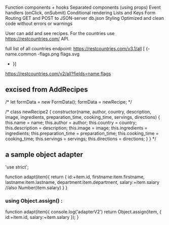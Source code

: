 

Function components + hooks
Separated components (using props)
Event handlers (onClick, onSubmit)
Conditional rendering
Lists and Keys
Form
Routing
GET and POST to JSON-server db.json
Styling
Optimized and clean code without errors or warnings 

User can add and see recipes. For the countries use https://restcountries.com/ API.

full list of all countries endpoint: https://restcountries.com/v3.1/all
[ {-name.common
-flags.png
flags.svg
 - }]

 https://restcountries.com/v2/all?fields=name,flags



 ## excised from AddRecipes

   /* let formData = new FormData();
    formData = newRecipe; */

   /* class newRecipe2 {
    constructor(name, author, country, description, image, ingredients, preparation_time, cooking_time, servings, directions) {
      this.name = name;
      this.author = author;
      this.country = country;
      this.description = description;
      this.image = image;
      this.ingredients = ingredients;
      this.preparation_time = preparation_time;
      this.cooking_time = cooking_time;
      this.servings = servings;
      this.directions = directions;
    }
  } */


 ##  a sample object adapter

  'use strict';

function adapt(item){
    return {
        id:+item.id,
        firstname:item.firstname,
        lastname:item.lastname,
        department:item.department,
        salary:+item.salary //also Number(item.salary)
    }
}

### using Object.assign() :

function adapt(item){
    console.log('adapterV2')
    return Object.assign(item, {
        id:+item.id,
        salary:+item.salary
    });
}
